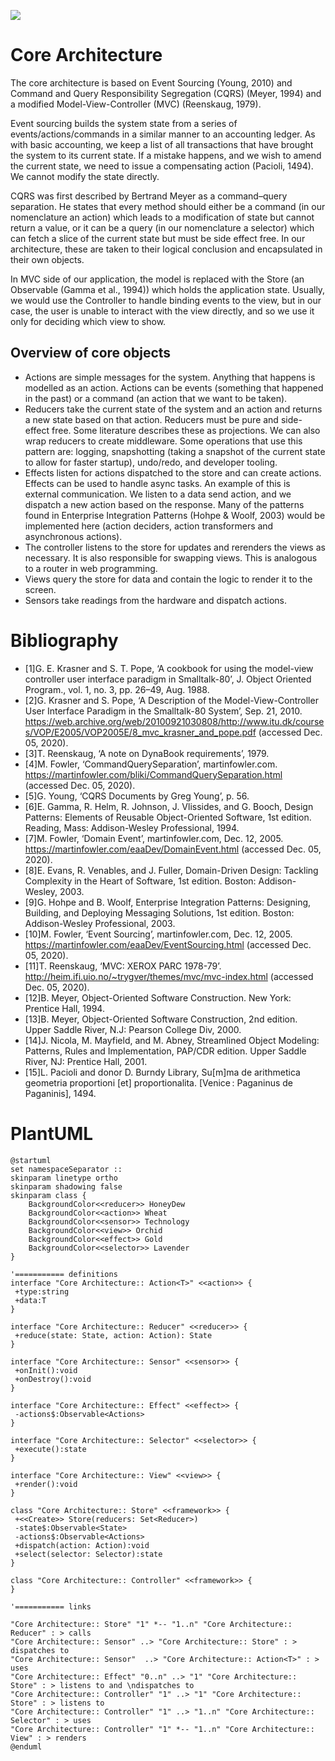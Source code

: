 ![](http://www.plantuml.com/plantuml/png/bLFDZjCm4BxxAKOH4brWAxX68TgbYm09QILQmOMBDvaqLbsxyZWj5UBT6SSf3KkfkxrOTgRVV3ypD-IbyzrQ2q8FHgwHDhB2EMwaazuwo7D1AsN2TGrQ6VJx3O9rlhMZ3zJAskwKMK8ZDU7eIwKb4VmKmBztibejdUrCFRFQkg9mM7SLkhA4ZzRW_Wvtf-javPKrNFQjHUbFrn0QiW5gWLLh-6svFrsuLRZZidjNjQe-NO9DWvNdeWzMr_zhfxcaR_XPRj7KwCGl8Pw_FVwWnaOP5QYJKCQZQzXQo6RM8To6zfuXEeTv3hUzmc9HPZ2IoxQz37xdv1sRoxTQUfalk5CAy4kqDeEnom4ltYRafSSSvk5u1R7ZWSRLy7v1ctdlUWOZ_qCJQpwnyCbLlhMgxkzto1hi_l2KHdxVPv31A0r6levCwLb-_q3ejl91On5PKtaHtnXR1gC88sVyWLNdaHdIXUA_yYHby6UYehjX4aOgu_oVviAzCVo_uKN1dNMh0QGePWwP0b_xcicG80N-lXYYBQ_OZfxgNsRqoPKfftYI56-whzh9u-o7oA8xauD9H-i6VnBYPjPmtbgZ-rVXuptHogn8Y7CcPMyoU75zpUTqQhB4oETGGYMr9d5sPgVJycmm0URW4X9uUnuku2MNEs1sX2JEpdpsEgWCW45uagHMvD44XY1D3TzDclKu7-xnr5vFnGroKWjvj2QDcnw6i9iHCwuaYHi-kxN-3G00)

# Core Architecture

The core architecture is based on Event Sourcing (Young, 2010) and Command and Query Responsibility Segregation (CQRS) (Meyer, 1994) and a modified Model-View-Controller (MVC) (Reenskaug, 1979). 

Event sourcing builds the system state from a series of events/actions/commands in a similar manner to an accounting ledger. As with basic accounting, we keep a list of all transactions that have brought the system to its current state. If a mistake happens, and we wish to amend the current state, we need to issue a compensating action (Pacioli, 1494). We cannot modify the state directly.

CQRS was first described by Bertrand Meyer as a command–query separation. He states that every method should either be a command (in our nomenclature an action) which leads to a modification of state but cannot return a value, or it can be a query (in our nomenclature a selector) which can fetch a slice of the current state but must be side effect free. In our architecture, these are taken to their logical conclusion and encapsulated in their own objects.

In MVC side of our application, the model is replaced with the Store (an Observable (Gamma et al., 1994)) which holds the application state. Usually, we would use the Controller to handle binding events to the view, but in our case, the user is unable to interact with the view directly, and so we use it only for deciding which view to show.

## Overview of core objects
- Actions are simple messages for the system. Anything that happens is modelled as an action. Actions can be events (something that happened in the past) or a command (an action that we want to be taken).
- Reducers take the current state of the system and an action and returns a new state based on that action. Reducers must be pure and side-effect free. Some literature describes these as projections. We can also wrap reducers to create middleware. Some operations that use this pattern are: logging, snapshotting (taking a snapshot of the current state to allow for faster startup), undo/redo, and developer tooling.
- Effects listen for actions dispatched to the store and can create actions. Effects can be used to handle async tasks. An example of this is external communication. We listen to a data send action, and we dispatch a new action based on the response. Many of the patterns found in Enterprise Integration Patterns (Hohpe & Woolf, 2003) would be implemented here (action deciders, action transformers and asynchronous actions).
- The controller listens to the store for updates and rerenders the views as necessary. It is also responsible for swapping views. This is analogous to a router in web programming.
- Views query the store for data and contain the logic to render it to the screen.
- Sensors take readings from the hardware and dispatch actions.

# Bibliography

- [1]G. E. Krasner and S. T. Pope, ‘A cookbook for using the model-view controller user interface paradigm in Smalltalk-80’, J. Object Oriented Program., vol. 1, no. 3, pp. 26–49, Aug. 1988.
- [2]G. Krasner and S. Pope, ‘A Description of the Model-View-Controller User Interface Paradigm in the Smalltalk-80 System’, Sep. 21, 2010. https://web.archive.org/web/20100921030808/http://www.itu.dk/courses/VOP/E2005/VOP2005E/8_mvc_krasner_and_pope.pdf (accessed Dec. 05, 2020).
- [3]T. Reenskaug, ‘A note on DynaBook requirements’, 1979.
- [4]M. Fowler, ‘CommandQuerySeparation’, martinfowler.com. https://martinfowler.com/bliki/CommandQuerySeparation.html (accessed Dec. 05, 2020).
- [5]G. Young, ‘CQRS Documents by Greg Young’, p. 56.
- [6]E. Gamma, R. Helm, R. Johnson, J. Vlissides, and G. Booch, Design Patterns: Elements of Reusable Object-Oriented Software, 1st edition. Reading, Mass: Addison-Wesley Professional, 1994.
- [7]M. Fowler, ‘Domain Event’, martinfowler.com, Dec. 12, 2005. https://martinfowler.com/eaaDev/DomainEvent.html (accessed Dec. 05, 2020).
- [8]E. Evans, R. Venables, and J. Fuller, Domain-Driven Design: Tackling Complexity in the Heart of Software, 1st edition. Boston: Addison-Wesley, 2003.
- [9]G. Hohpe and B. Woolf, Enterprise Integration Patterns: Designing, Building, and Deploying Messaging Solutions, 1st edition. Boston: Addison-Wesley Professional, 2003.
- [10]M. Fowler, ‘Event Sourcing’, martinfowler.com, Dec. 12, 2005. https://martinfowler.com/eaaDev/EventSourcing.html (accessed Dec. 05, 2020).
- [11]T. Reenskaug, ‘MVC: XEROX PARC 1978-79’. http://heim.ifi.uio.no/~trygver/themes/mvc/mvc-index.html (accessed Dec. 05, 2020).
- [12]B. Meyer, Object-Oriented Software Construction. New York: Prentice Hall, 1994.
- [13]B. Meyer, Object-Oriented Software Construction, 2nd edition. Upper Saddle River, N.J: Pearson College Div, 2000.
- [14]J. Nicola, M. Mayfield, and M. Abney, Streamlined Object Modeling: Patterns, Rules and Implementation, PAP/CDR edition. Upper Saddle River, NJ: Prentice Hall, 2001.
- [15]L. Pacioli and  donor D. Burndy Library, Su[m]ma de arithmetica geometria proportioni [et] proportionalita. [Venice : Paganinus de Paganinis], 1494.

# PlantUML


```plantuml
@startuml
set namespaceSeparator ::
skinparam linetype ortho
skinparam shadowing false
skinparam class {
    BackgroundColor<<reducer>> HoneyDew
    BackgroundColor<<action>> Wheat
    BackgroundColor<<sensor>> Technology
    BackgroundColor<<view>> Orchid
    BackgroundColor<<effect>> Gold
    BackgroundColor<<selector>> Lavender
}

'=========== definitions
interface "Core Architecture:: Action<T>" <<action>> {
 +type:string
 +data:T
}

interface "Core Architecture:: Reducer" <<reducer>> {
 +reduce(state: State, action: Action): State
}

interface "Core Architecture:: Sensor" <<sensor>> {
 +onInit():void
 +onDestroy():void
}

interface "Core Architecture:: Effect" <<effect>> {
 -actions$:Observable<Actions>
}

interface "Core Architecture:: Selector" <<selector>> {
 +execute():state
}

interface "Core Architecture:: View" <<view>> {
 +render():void
}

class "Core Architecture:: Store" <<framework>> {
 +<<Create>> Store(reducers: Set<Reducer>)
 -state$:Observable<State>
 -actions$:Observable<Actions>
 +dispatch(action: Action):void
 +select(selector: Selector):state
}

class "Core Architecture:: Controller" <<framework>> {
}

'=========== links

"Core Architecture:: Store" "1" *-- "1..n" "Core Architecture:: Reducer" : > calls
"Core Architecture:: Sensor" ..> "Core Architecture:: Store" : > dispatches to
"Core Architecture:: Sensor"  ..> "Core Architecture:: Action<T>" : > uses
"Core Architecture:: Effect" "0..n" ..> "1" "Core Architecture:: Store" : > listens to and \ndispatches to
"Core Architecture:: Controller" "1" ..> "1" "Core Architecture:: Store" : > listens to
"Core Architecture:: Controller" "1" ..> "1..n" "Core Architecture:: Selector" : > uses
"Core Architecture:: Controller" "1" *-- "1..n" "Core Architecture:: View" : > renders
@enduml
```
